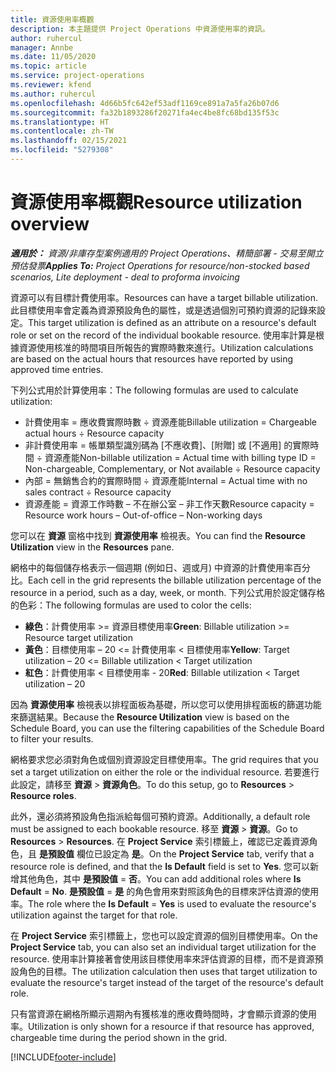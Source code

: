 ```yaml
---
title: 資源使用率概觀
description: 本主題提供 Project Operations 中資源使用率的資訊。
author: ruhercul
manager: Annbe
ms.date: 11/05/2020
ms.topic: article
ms.service: project-operations
ms.reviewer: kfend
ms.author: ruhercul
ms.openlocfilehash: 4d66b5fc642ef53adf1169ce891a7a5fa26b07d6
ms.sourcegitcommit: fa32b1893286f20271fa4ec4be8fc68bd135f53c
ms.translationtype: HT
ms.contentlocale: zh-TW
ms.lasthandoff: 02/15/2021
ms.locfileid: "5279308"
---
```

# <a name="resource-utilization-overview"></a><span data-ttu-id="e23dd-103">資源使用率概觀</span><span class="sxs-lookup"><span data-stu-id="e23dd-103">Resource utilization overview</span></span>

<span data-ttu-id="e23dd-104">_**適用於：** 資源/非庫存型案例適用的 Project Operations、精簡部署 - 交易至開立預估發票_</span><span class="sxs-lookup"><span data-stu-id="e23dd-104">_**Applies To:** Project Operations for resource/non-stocked based scenarios, Lite deployment - deal to proforma invoicing_</span></span>

<span data-ttu-id="e23dd-105">資源可以有目標計費使用率。</span><span class="sxs-lookup"><span data-stu-id="e23dd-105">Resources can have a target billable utilization.</span></span> <span data-ttu-id="e23dd-106">此目標使用率會定義為資源預設角色的屬性，或是透過個別可預約資源的記錄來設定。</span><span class="sxs-lookup"><span data-stu-id="e23dd-106">This target utilization is defined as an attribute on a resource's default role or set on the record of the individual bookable resource.</span></span> <span data-ttu-id="e23dd-107">使用率計算是根據資源使用核准的時間項目所報告的實際時數來進行。</span><span class="sxs-lookup"><span data-stu-id="e23dd-107">Utilization calculations are based on the actual hours that resources have reported by using approved time entries.</span></span>

<span data-ttu-id="e23dd-108">下列公式用於計算使用率：</span><span class="sxs-lookup"><span data-stu-id="e23dd-108">The following formulas are used to calculate utilization:</span></span>

  - <span data-ttu-id="e23dd-109">計費使用率 = 應收費實際時數 ÷ 資源產能</span><span class="sxs-lookup"><span data-stu-id="e23dd-109">Billable utilization = Chargeable actual hours ÷ Resource capacity</span></span>
  - <span data-ttu-id="e23dd-110">非計費使用率 = 帳單類型識別碼為 [不應收費]、[附贈] 或 [不適用] 的實際時間 ÷ 資源產能</span><span class="sxs-lookup"><span data-stu-id="e23dd-110">Non-billable utilization = Actual time with billing type ID = Non-chargeable, Complementary, or Not available ÷ Resource capacity</span></span>
  - <span data-ttu-id="e23dd-111">內部 = 無銷售合約的實際時間 ÷ 資源產能</span><span class="sxs-lookup"><span data-stu-id="e23dd-111">Internal = Actual time with no sales contract ÷ Resource capacity</span></span>
  - <span data-ttu-id="e23dd-112">資源產能 = 資源工作時數 – 不在辦公室 – 非工作天數</span><span class="sxs-lookup"><span data-stu-id="e23dd-112">Resource capacity = Resource work hours – Out-of-office – Non-working days</span></span>

<span data-ttu-id="e23dd-113">您可以在 **資源** 窗格中找到 **資源使用率** 檢視表。</span><span class="sxs-lookup"><span data-stu-id="e23dd-113">You can find the **Resource Utilization** view in the **Resources** pane.</span></span>

<span data-ttu-id="e23dd-114">網格中的每個儲存格表示一個週期 (例如日、週或月) 中資源的計費使用率百分比。</span><span class="sxs-lookup"><span data-stu-id="e23dd-114">Each cell in the grid represents the billable utilization percentage of the resource in a period, such as a day, week, or month.</span></span> <span data-ttu-id="e23dd-115">下列公式用於設定儲存格的色彩：</span><span class="sxs-lookup"><span data-stu-id="e23dd-115">The following formulas are used to color the cells:</span></span>

  - <span data-ttu-id="e23dd-116">**綠色**：計費使用率 >= 資源目標使用率</span><span class="sxs-lookup"><span data-stu-id="e23dd-116">**Green**: Billable utilization >= Resource target utilization</span></span>
  - <span data-ttu-id="e23dd-117">**黃色**：目標使用率 – 20 <= 計費使用率 < 目標使用率</span><span class="sxs-lookup"><span data-stu-id="e23dd-117">**Yellow**: Target utilization – 20 <= Billable utilization < Target utilization</span></span>
  - <span data-ttu-id="e23dd-118">**紅色**：計費使用率 < 目標使用率 - 20</span><span class="sxs-lookup"><span data-stu-id="e23dd-118">**Red**: Billable utilization < Target utilization – 20</span></span>

<span data-ttu-id="e23dd-119">因為 **資源使用率** 檢視表以排程面板為基礎，所以您可以使用排程面板的篩選功能來篩選結果。</span><span class="sxs-lookup"><span data-stu-id="e23dd-119">Because the **Resource Utilization** view is based on the Schedule Board, you can use the filtering capabilities of the Schedule Board to filter your results.</span></span>

<span data-ttu-id="e23dd-120">網格要求您必須對角色或個別資源設定目標使用率。</span><span class="sxs-lookup"><span data-stu-id="e23dd-120">The grid requires that you set a target utilization on either the role or the individual resource.</span></span> <span data-ttu-id="e23dd-121">若要進行此設定，請移至 **資源** > **資源角色**。</span><span class="sxs-lookup"><span data-stu-id="e23dd-121">To do this setup, go to **Resources** > **Resource roles**.</span></span>

<span data-ttu-id="e23dd-122">此外，還必須將預設角色指派給每個可預約資源。</span><span class="sxs-lookup"><span data-stu-id="e23dd-122">Additionally, a default role must be assigned to each bookable resource.</span></span> <span data-ttu-id="e23dd-123">移至 **資源** > **資源**。</span><span class="sxs-lookup"><span data-stu-id="e23dd-123">Go to **Resources** > **Resources**.</span></span> <span data-ttu-id="e23dd-124">在 **Project Service** 索引標籤上，確認已定義資源角色，且 **是預設值** 欄位已設定為 **是**。</span><span class="sxs-lookup"><span data-stu-id="e23dd-124">On the **Project Service** tab, verify that a resource role is defined, and that the **Is Default** field is set to **Yes**.</span></span> <span data-ttu-id="e23dd-125">您可以新增其他角色，其中 **是預設值** = **否**。</span><span class="sxs-lookup"><span data-stu-id="e23dd-125">You can add additional roles where **Is Default** = **No**.</span></span> <span data-ttu-id="e23dd-126">**是預設值** = **是** 的角色會用來對照該角色的目標來評估資源的使用率。</span><span class="sxs-lookup"><span data-stu-id="e23dd-126">The role where the **Is Default** = **Yes** is used to evaluate the resource's utilization against the target for that role.</span></span>

<span data-ttu-id="e23dd-127">在 **Project Service** 索引標籤上，您也可以設定資源的個別目標使用率。</span><span class="sxs-lookup"><span data-stu-id="e23dd-127">On the **Project Service** tab, you can also set an individual target utilization for the resource.</span></span> <span data-ttu-id="e23dd-128">使用率計算接著會使用該目標使用率來評估資源的目標，而不是資源預設角色的目標。</span><span class="sxs-lookup"><span data-stu-id="e23dd-128">The utilization calculation then uses that target utilization to evaluate the resource's target instead of the target of the resource's default role.</span></span>

<span data-ttu-id="e23dd-129">只有當資源在網格所顯示週期內有獲核准的應收費時間時，才會顯示資源的使用率。</span><span class="sxs-lookup"><span data-stu-id="e23dd-129">Utilization is only shown for a resource if that resource has approved, chargeable time during the period shown in the grid.</span></span>


[!INCLUDE[footer-include](../includes/footer-banner.md)]
